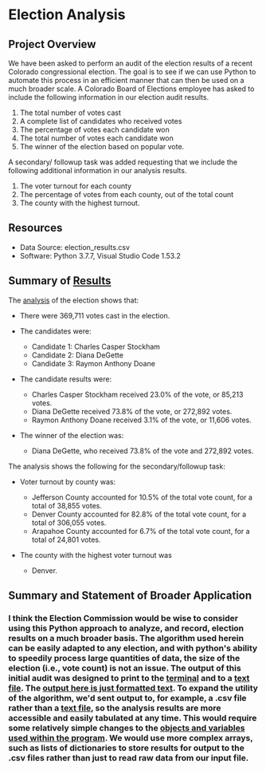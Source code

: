 # Election Analysis

## Project Overview
We have been asked to perform an audit of the election results of a recent Colorado congressional election.  The goal is to see if we can use Python to automate this process in an efficient manner that can then be used on a much broader scale.  A Colorado Board of Elections employee has asked to include the following information in our election audit results.  
 1. The total number of votes cast
 2. A complete list of candidates who received votes
 3. The percentage of votes each candidate won
 4. The total number of votes each candidate won
 5. The winner of the election based on popular vote. 

A secondary/ followup task was added requesting that we include the following additional information in our analysis results.
 1. The voter turnout for each county
 2. The percentage of votes from each county, out of the total count
 3. The county with the highest turnout.

## Resources
- Data Source: election_results.csv
- Software: Python 3.7.7, Visual Studio Code 1.53.2

## Summary of [Results](Analysis/election_analysis.txt)

The [analysis](Analysis/screenshots/text_output.png) of the election shows that:
- There were 369,711 votes cast in the election.

- The candidates were:
    - Candidate 1: Charles Casper Stockham
    - Candidate 2: Diana DeGette
    - Candidate 3: Raymon Anthony Doane

 - The candidate results were:
    - Charles Casper Stockham received 23.0% of the vote, or 85,213 votes.
    - Diana DeGette received 73.8% of the vote, or 272,892 votes.
    - Raymon Anthony Doane received 3.1% of the vote, or 11,606 votes.

  - The winner of the election was:
    -  Diana DeGette, who received 73.8% of the vote and 272,892 votes.


The analysis shows the following for the secondary/followup task:
 - Voter turnout by county was:
    - Jefferson County accounted for 10.5% of the total vote count, for a total of 38,855 votes.
    - Denver County accounted for 82.8% of the total vote count, for a total of 306,055 votes.
    - Arapahoe County accounted for 6.7% of the total vote count, for a total of 24,801 votes.

  - The county with the highest voter turnout was
     -  Denver.


## Summary and Statement of Broader Application

### I think the Election Commission would be wise to consider using this Python approach to analyze, and record, election results on a much broader basis.  The algorithm used herein can be easily adapted to any election, and with python's ability to speedily process large quantities of data, the size of the election (i.e., vote count) is not an issue.  The output of this initial audit was designed to print to the [terminal](Analysis/screenshots/terminal_output.png) and to a [text file](Analysis/screenshots/text_output.png).  The [output here is just formatted text](Analysis/screenshots/Output_is_formatted_text.png).  To expand the utility of the algorithm, we'd sent output to, for example, a .csv file rather than a [text file](Analysis/screenshots/save_to_text_file.png), so the analysis results are more accessible and easily tabulated at any time.  This would require some relatively simple changes to the [objects and variables used within the program](Analysis/screenshots/text_file_and_variables.png).  We would use more complex arrays, such as lists of dictionaries to store results for output to the .csv files rather than just to read raw data from our input file.
